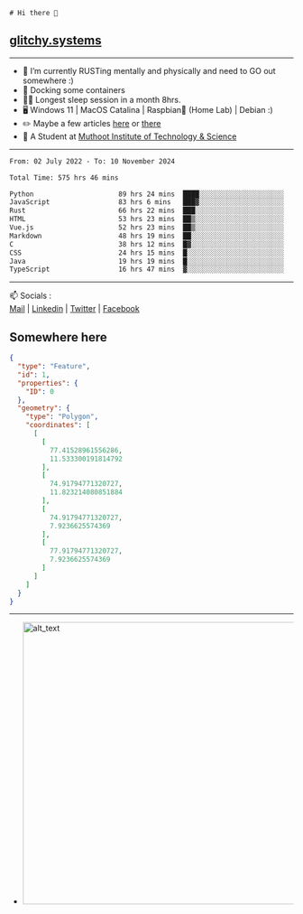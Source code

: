 ```
# Hi there 👋
```
## [glitchy.systems](https://glitchy.systems)
---

- 🌱 I’m currently RUSTing mentally and physically and need to GO out somewhere :)
- 🐋 Docking some containers
- 😶‍🌫️ Longest sleep session in a month 8hrs.
- 🖥️ Windows 11 | MacOS Catalina | Raspbian🥧 (Home Lab) | Debian :)
- ✏️ Maybe a few articles [here](https://medium.com/@advaithnarayanan8) or [there](https://medium.com/@advaithnarayanan8)
- 📑 A Student at [Muthoot Institute of Technology & Science](https://mgmits.ac.in/)



---

<!--START_SECTION:waka-->

```txt
From: 02 July 2022 - To: 10 November 2024

Total Time: 575 hrs 46 mins

Python                     89 hrs 24 mins  ████░░░░░░░░░░░░░░░░░░░░░   15.53 %
JavaScript                 83 hrs 6 mins   ███▓░░░░░░░░░░░░░░░░░░░░░   14.43 %
Rust                       66 hrs 22 mins  ███░░░░░░░░░░░░░░░░░░░░░░   11.53 %
HTML                       53 hrs 23 mins  ██▒░░░░░░░░░░░░░░░░░░░░░░   09.27 %
Vue.js                     52 hrs 23 mins  ██▒░░░░░░░░░░░░░░░░░░░░░░   09.10 %
Markdown                   48 hrs 19 mins  ██░░░░░░░░░░░░░░░░░░░░░░░   08.39 %
C                          38 hrs 12 mins  █▓░░░░░░░░░░░░░░░░░░░░░░░   06.64 %
CSS                        24 hrs 15 mins  █░░░░░░░░░░░░░░░░░░░░░░░░   04.21 %
Java                       19 hrs 19 mins  █░░░░░░░░░░░░░░░░░░░░░░░░   03.36 %
TypeScript                 16 hrs 47 mins  ▓░░░░░░░░░░░░░░░░░░░░░░░░   02.92 %
```

<!--END_SECTION:waka-->

---

📫 Socials :<br>
[Mail](mailto:advaith@glitchy.systems) | [Linkedin](https://www.linkedin.com/in/advaith-narayanan-a72152214/) | [Twitter](https://twitter.com/advaithnarayan) | [Facebook](https://screenmessage.com/qinq)

## Somewhere here

```geojson
{
  "type": "Feature",
  "id": 1,
  "properties": {
    "ID": 0
  },
  "geometry": {
    "type": "Polygon",
    "coordinates": [
      [
        [
          77.41528961556286,
          11.533300191814792
        ],
        [
          74.91794771320727,
          11.823214080851884
        ],
        [
          74.91794771320727,
          7.9236625574369
        ],
        [
          77.91794771320727,
          7.9236625574369
        ]
      ]
    ]
  }
}
```


--- 
- [<img alt="alt_text" width="500px" src="https://valid.x86.fr/cache/banner/xv24bv-6.png" />](https://valid.x86.fr/xv24bv)


